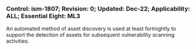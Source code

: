 ### Control: ism-1807; Revision: 0; Updated: Dec-22; Applicability: ALL; Essential Eight: ML3
<p>An automated method of asset discovery is used at least fortnightly to support the detection of assets for subsequent vulnerability scanning activities.</p>